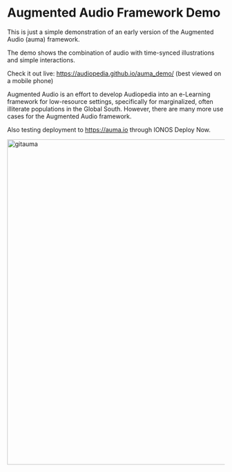 # Augmented Audio Framework Demo

This is just a simple demonstration of an early version of the Augmented Audio (auma) framework.

The demo shows the combination of audio with time-synced illustrations and simple interactions.

Check it out live: https://audiopedia.github.io/auma_demo/ (best viewed on a mobile phone)

Augmented Audio is an effort to develop Audiopedia into an e-Learning framework for low-resource settings, specifically for marginalized, often illiterate populations in the Global South. However, there are many more use cases for the Augmented Audio framework.

Also testing deployment to https://auma.io through IONOS Deploy Now.


  <img width="752" alt="gitauma" src="https://user-images.githubusercontent.com/32398058/125087221-9dc7cf80-e0cc-11eb-82c2-84225e27f9db.png">



